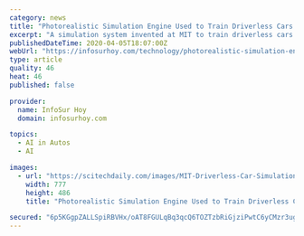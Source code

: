 ```yaml
---
category: news
title: "Photorealistic Simulation Engine Used to Train Driverless Cars Before They Hit the Road"
excerpt: "A simulation system invented at MIT to train driverless cars creates a photorealistic world with infinite steering ... a PhD student in the Computer Science and Artificial Intelligence Laboratory (CSAIL). “In our simulation, however, control systems can experience those situations, learn for themselves to recover from them, and remain robust ..."
publishedDateTime: 2020-04-05T18:07:00Z
webUrl: "https://infosurhoy.com/technology/photorealistic-simulation-engine-used-to-train-driverless-cars-before-they-hit-the-road/"
type: article
quality: 46
heat: 46
published: false

provider:
  name: InfoSur Hoy
  domain: infosurhoy.com

topics:
  - AI in Autos
  - AI

images:
  - url: "https://scitechdaily.com/images/MIT-Driverless-Car-Simulation-System-777x486.jpg"
    width: 777
    height: 486
    title: "Photorealistic Simulation Engine Used to Train Driverless Cars Before They Hit the Road"

secured: "6p5KGgpZALLSpiRBVHx/oAT8FGULqBq3qcQ6TOZTzbRiGjziPwtC6yCMzr3ugEfbqczTsHxiqkxjFc2l5sSAiJ+4ZEN7FsjftHwq4HbSGBcEPIfwxo+utKeYEyRr36ni+brR7IHaooVQAf2wqhWlEdXv7bAFWXfBAg5d2XPDSRabWvEvSlHe+CN4LyEgjmMVpun/syk0QHGmSRQ55DNrY/EJW3Wh3xwUqn0Akei61j9OjgLYp0CELfVDlIMOAbHp+Pi75dTPi2dtcoFF81HllXQyo1GoOVfWfdkMpx79/yg5mUgcOE7Rbl2yLcglSjN/;LM6XE4UiTglDYijJFc6EPA=="
---
```



